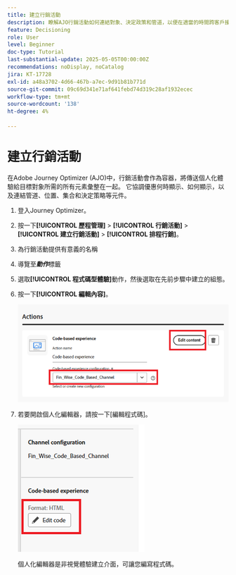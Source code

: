 ```yaml
---
title: 建立行銷活動
description: 瞭解AJO行銷活動如何連結對象、決定政策和管道，以便在適當的時間跨客戶接觸點提供個人化優惠。
feature: Decisioning
role: User
level: Beginner
doc-type: Tutorial
last-substantial-update: 2025-05-05T00:00:00Z
recommendations: noDisplay, noCatalog
jira: KT-17728
exl-id: a48a3702-4d66-467b-a7ec-9d91b81b771d
source-git-commit: 09c69d341e71af641febd74d319c28af1932ecec
workflow-type: tm+mt
source-wordcount: '138'
ht-degree: 4%

---
```


# 建立行銷活動

在Adobe Journey Optimizer (AJO)中，行銷活動會作為容器，將傳送個人化體驗給目標對象所需的所有元素彙整在一起。 它協調優惠何時顯示、如何顯示，以及連結管道、位置、集合和決定策略等元件。

1. 登入Journey Optimizer。
1. 按一下&#x200B;**[!UICONTROL 歷程管理]** > **[!UICONTROL 行銷活動]** > **[!UICONTROL 建立行銷活動]** > **[!UICONTROL 排程行銷]**。
1. 為行銷活動提供有意義的名稱
1. 導覽至&#x200B;_&#x200B;**動作**&#x200B;_&#x200B;標籤
1. 選取&#x200B;**[!UICONTROL 程式碼型體驗]**&#x200B;動作，然後選取在先前步驟中建立的組態。
1. 按一下&#x200B;**[!UICONTROL 編輯內容]**。

   ![建立行銷活動](assets/create-campaign.png)

1. 若要開啟個人化編輯器，請按一下[編輯程式碼]。**&#x200B;**

   ![edit-cbe_html](assets/edit_code_based_exp_html.png)

   個人化編輯器是非視覺體驗建立介面，可讓您編寫程式碼。

